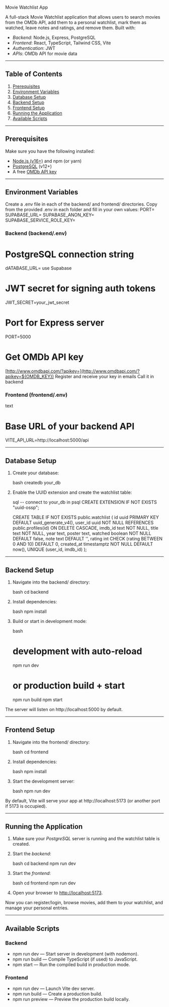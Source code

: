 Movie Watchlist App

A full-stack Movie Watchlist application that allows users to search movies from the OMDb API, add them to a personal watchlist, mark them as watched, leave notes and ratings, and remove them. Built with:

* *Backend*: Node.js, Express, PostgreSQL
* *Frontend*: React, TypeScript, Tailwind CSS, Vite
* *Authentication*: JWT
* *APIs*: OMDb API for movie data

---

## Table of Contents

1. [Prerequisites](#prerequisites)
2. [Environment Variables](#environment-variables)
3. [Database Setup](#database-setup)
4. [Backend Setup](#backend-setup)
5. [Frontend Setup](#frontend-setup)
6. [Running the Application](#running-the-application)
7. [Available Scripts](#available-scripts)

---

## Prerequisites

Make sure you have the following installed:

* [Node.js (v16+)](https://nodejs.org/) and npm (or yarn)
* [PostgreSQL](https://www.postgresql.org/) (v12+)
* A free [OMDb API key](http://www.omdbapi.com/apikey.aspx)

---

## Environment Variables

Create a .env file in each of the backend/ and frontend/ directories. Copy from the provided .env in each folder and fill in your own values:
PORT=
SUPABASE_URL=
SUPABASE_ANON_KEY=
SUPABASE_SERVICE_ROLE_KEY=

### Backend (backend/.env)

# PostgreSQL connection string
dATABASE_URL= use Supabase

# JWT secret for signing auth tokens
JWT_SECRET=your_jwt_secret

# Port for Express server
PORT=5000

# Get OMDb API key
[http://www.omdbapi.com/?apikey=](http://www.omdbapi.com/?apikey=${OMDB_KEY})
Register and receive your key in emails
Call it in backend

### Frontend (frontend/.env)

text
# Base URL of your backend API
VITE_API_URL=http://localhost:5000/api

---

## Database Setup

1. Create your database:

   bash
   createdb your_db
   

2. Enable the UUID extension and create the watchlist table:

   sql
   -- connect to your_db in psql
   CREATE EXTENSION IF NOT EXISTS "uuid-ossp";

   CREATE TABLE IF NOT EXISTS public.watchlist (
     id uuid PRIMARY KEY DEFAULT uuid_generate_v4(),
     user_id uuid NOT NULL REFERENCES public.profiles(id) ON DELETE CASCADE,
     imdb_id text NOT NULL,
     title text NOT NULL,
     year text,
     poster text,
     watched boolean NOT NULL DEFAULT false,
     note text DEFAULT '',
     rating int CHECK (rating BETWEEN 0 AND 10) DEFAULT 0,
     created_at timestamptz NOT NULL DEFAULT now(),
     UNIQUE (user_id, imdb_id)
   );

---

## Backend Setup

1. Navigate into the backend/ directory:

   bash
   cd backend
   

2. Install dependencies:

   bash
   npm install
   

3. Build or start in development mode:

   bash
   # development with auto‑reload
   npm run dev

   # or production build + start
   npm run build
   npm start
   

The server will listen on http://localhost:5000 by default.

---

## Frontend Setup

1. Navigate into the frontend/ directory:

   bash
   cd frontend
   

2. Install dependencies:

   bash
   npm install
   

3. Start the development server:

   bash
   npm run dev
   

By default, Vite will serve your app at http://localhost:5173 (or another port if 5173 is occupied).

---

## Running the Application

1. Make sure your *PostgreSQL* server is running and the watchlist table is created.
2. Start the *backend*:

   bash
   cd backend
   npm run dev
   
3. Start the *frontend*:

   bash
   cd frontend
   npm run dev
   
4. Open your browser to [http://localhost:5173](http://localhost:5173).

Now you can register/login, browse movies, add them to your watchlist, and manage your personal entries.

---

## Available Scripts

### Backend

* npm run dev — Start server in development (with nodemon).
* npm run build — Compile TypeScript (if used) to JavaScript.
* npm start — Run the compiled build in production mode.

### Frontend

* npm run dev — Launch Vite dev server.
* npm run build — Create a production build.
* npm run preview — Preview the production build locally.
